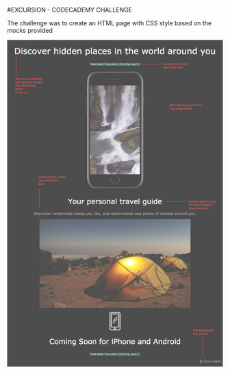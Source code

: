 #EXCURSION - CODECADEMY CHALLENGE

The challenge was to create an HTML page with CSS style based on the mocks provided

![alt text](excursion_redline.png)